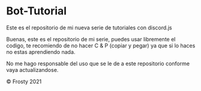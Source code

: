 # Bot-Tutorial
Este es el repositorio de mi nueva serie de tutoriales con discord.js 

Buenas, este es el repositorio de mi serie, puedes usar libremente el codigo, te recomiendo de no hacer C & P  (copiar y pegar) ya que si lo haces no estas aprendiendo nada.

No me hago responsable del uso que se le de a este repositorio conforme vaya  actualizandose.

© Frosty 2021 
